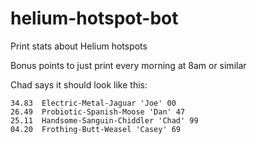 helium-hotspot-bot
==================

Print stats about Helium hotspots

Bonus points to just print every morning at 8am or similar

Chad says it should look like this:

```
34.83  Electric-Metal-Jaguar 'Joe' 00
26.49  Probiotic-Spanish-Moose 'Dan' 47
25.11  Handsome-Sanguin-Chiddler 'Chad' 99
04.20  Frothing-Butt-Weasel 'Casey' 69
```
